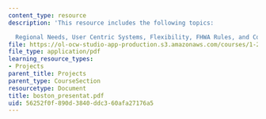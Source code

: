 ```yaml
---
content_type: resource
description: 'This resource includes the following topics:

  Regional Needs, User Centric Systems, Flexibility, FHWA Rules, and Conclusion.'
file: https://ol-ocw-studio-app-production.s3.amazonaws.com/courses/1-212j-an-introduction-to-intelligent-transportation-systems-spring-2005/56252f0f890d3840ddc360afa27176a5_boston_presentat.pdf
file_type: application/pdf
learning_resource_types:
- Projects
parent_title: Projects
parent_type: CourseSection
resourcetype: Document
title: boston_presentat.pdf
uid: 56252f0f-890d-3840-ddc3-60afa27176a5
---
```

